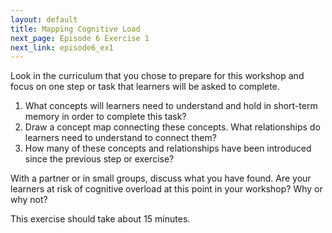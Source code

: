 ```yaml
---
layout: default
title: Mapping Cognitive Load
next_page: Episode 6 Exercise 1
next_link: episode6_ex1
---
```


Look in the curriculum that you chose to prepare for this workshop and focus on one step or task that learners will be asked to complete.

1. What concepts will learners need to understand and hold in short-term memory in order to complete this task?
1. Draw a concept map connecting these concepts. What relationships do learners need to understand to connect them?
1. How many of these concepts and relationships have been introduced since the previous step or exercise?

With a partner or in small groups, discuss what you have found. Are your learners at risk of cognitive overload at this point in your workshop? Why or why not?

This exercise should take about 15 minutes.
